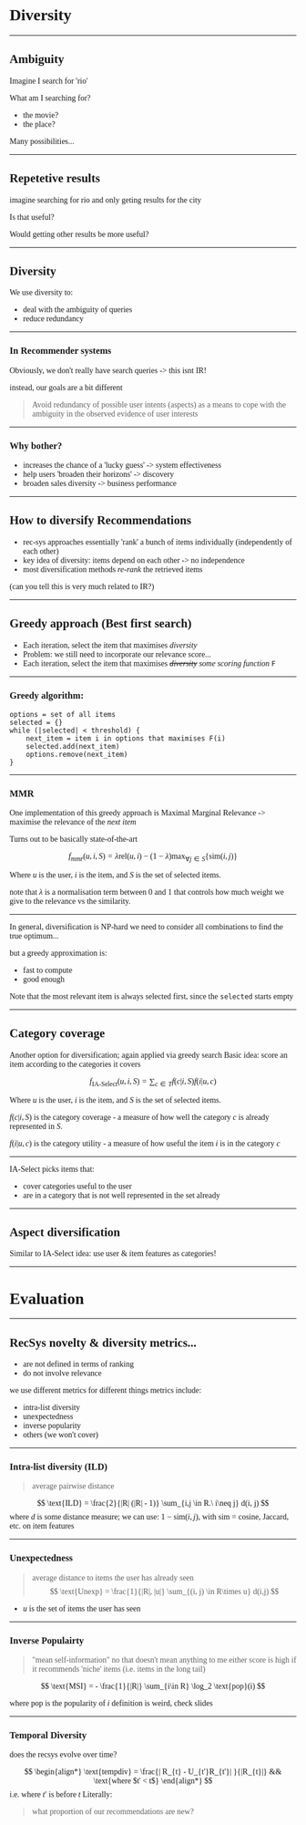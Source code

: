 <style> *{ font-family: 'FiraCode NF'; } </style>

# Diversity 

---

## Ambiguity

Imagine I search for 'rio'

What am I searching for?
- the movie?
- the place?

Many possibilities...

---

## Repetetive results

imagine searching for rio and only geting results for the city

Is that useful?

Would getting other results be more useful?

---

## Diversity

We use diversity to:
- deal with the ambiguity of queries
- reduce redundancy

---

### In Recommender systems

Obviously, we don't really have search queries
-> this isnt IR!

instead, our goals are a bit different

> Avoid redundancy of possible user intents (aspects) as a means to cope with the ambiguity in the observed evidence of user interests


---
### Why bother?

- increases the chance of a 'lucky guess' -> system effectiveness
- help users 'broaden their horizons' -> discovery
- broaden sales diversity -> business performance

---

## How to diversify Recommendations

- rec-sys approaches essentially 'rank' a bunch of items individually (independently of each other)
- key idea of diversity: items depend on each other -> no independence
- most diversification methods *re-rank* the retrieved items

(can you tell this is very much related to IR?)

---

## Greedy approach (Best first search)

- Each iteration, select the item that maximises *diversity*
- Problem: we still need to incorporate our relevance score...
- Each iteration, select the item that maximises ~~*diversity*~~ *some scoring function* `F`


---

### Greedy algorithm:

```
options = set of all items
selected = {}
while (|selected| < threshold) {
	next_item = item i in options that maximises F(i)
	selected.add(next_item)
	options.remove(next_item)
}
```

---
### MMR

One implementation of this greedy approach is Maximal Marginal Relevance
-> maximise the relevance of the *next item*

Turns out to be basically state-of-the-art

$$
f_{mmr}(u, i, S) = \lambda \text{rel}(u ,i) - (1-\lambda) \max_{\forall j\in S} \{ \text{sim}(i, j) \}
$$

Where $u$ is the user, $i$ is the item, and $S$ is the set of selected items. 

note that $\lambda$ is a normalisation term between 0 and 1 that controls how much weight we give to the relevance vs the similarity.


---

In general, diversification is NP-hard
we need to consider all combinations to find the true optimum...

but a greedy approximation is:
- fast to compute
- good enough

Note that the most relevant item is always selected first, since the `selected` starts empty

---

## Category coverage

Another option for diversification;  again applied via greedy search
Basic idea: score an item according to the categories it covers

$$
f_\text{IA-Select} (u, i, S) = \sum_{c \in T} f(c | i, S) f(i | u, c)
$$

Where $u$ is the user, $i$ is the item, and $S$ is the set of selected items. 

$f(c | i, S)$ is the category coverage - a measure of how well the category $c$ is already represented in $S$.

$f(i|u, c)$ is the category utility - a measure of how useful the item $i$ is in the category $c$

---

IA-Select picks items that:
- cover categories useful to the user
- are in a category that is not well represented in the set already


---

## Aspect diversification

Similar to IA-Select
idea: use user & item features as categories!

---

# Evaluation

---
## RecSys novelty & diversity metrics...
- are not defined in terms of ranking
- do not involve relevance

we use different metrics for different things
metrics include:
- intra-list diversity
- unexpectedness
- inverse popularity
- others (we won't cover)

---

### Intra-list diversity (ILD)
> average pairwise distance

$$
\text{ILD} = \frac{2}{|R| (|R| - 1)} \sum_{i,j \in R.\ i\neq j} d(i, j)
$$
where $d$ is some distance measure; we can use:
$1-\text{sim} (i, j)$, with $\text{sim}$ = cosine, Jaccard, etc. on item features


---
### Unexpectedness
> average distance to items the user has already seen
$$
\text{Unexp} = \frac{1}{|R|, |u|} \sum_{(i, j) \in R\times u} d(i,j)
$$

- $u$ is the set of items the user has seen

---

### Inverse Populairty 
> "mean self-information"
> no that doesn't mean anything to me either
> score is high if it recommends 'niche' items (i.e. items in the long tail)


$$
\text{MSI} = - \frac{1}{|R|} \sum_{i\in R} \log_2 \text{pop}(i)
$$

where $\text{pop}$ is the popularity of $i$
definition is weird, check slides


---

### Temporal Diversity
does the recsys evolve over time?

$$
\begin{align*}
\text{tempdiv} = \frac{| R_{t} - U_{t'}R_{t'}| }{|R_{t}|} && \text{where $t' < t$}
\end{align*}
$$
i.e. where $t'$ is before $t$
Literally:
> what proportion of our recommendations are new?
